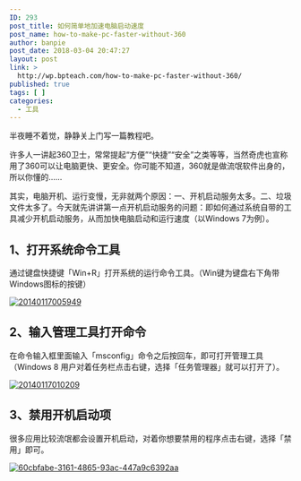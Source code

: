 ```yaml
---
ID: 293
post_title: 如何简单地加速电脑启动速度
post_name: how-to-make-pc-faster-without-360
author: banpie
post_date: 2018-03-04 20:47:27
layout: post
link: >
  http://wp.bpteach.com/how-to-make-pc-faster-without-360/
published: true
tags: [ ]
categories:
  - 工具
---
```

半夜睡不着觉，静静关上门写一篇教程吧。

许多人一讲起360卫士，常常提起“方便”“快捷”“安全”之类等等，当然奇虎也宣称用了360可以让电脑更快、更安全。你可能不知道，360就是做流氓软件出身的，所以你懂的……

其实，电脑开机、运行变慢，无非就两个原因：一、开机启动服务太多。二、垃圾文件太多了。今天就先讲讲第一点开机启动服务的问题：即如何通过系统自带的工具减少开机启动服务，从而加快电脑启动和运行速度（以Windows 7为例）。

## 1、打开系统命令工具

通过键盘快捷键「Win+R」打开系统的运行命令工具。（Win键为键盘右下角带Windows图标的按键）

[![20140117005949](http://7arnhx.com1.z0.glb.clouddn.com/wp-content/uploads/2014/01/20140117005949.jpg)](http://7arnhx.com1.z0.glb.clouddn.com/wp-content/uploads/2014/01/20140117005949.jpg)

## 2、输入管理工具打开命令

在命令输入框里面输入「msconfig」命令之后按回车，即可打开管理工具（Windows 8 用户对着任务栏点击右键，选择「任务管理器」就可以打开了）。

[![20140117010209](http://7arnhx.com1.z0.glb.clouddn.com/wp-content/uploads/2014/01/20140117010209.jpg)](http://7arnhx.com1.z0.glb.clouddn.com/wp-content/uploads/2014/01/20140117010209.jpg)

## 3、禁用开机启动项

很多应用比较流氓都会设置开机启动，对着你想要禁用的程序点击右键，选择「禁用」即可。

[![60cbfabe-3161-4865-93ac-447a9c6392aa](http://7arnhx.com1.z0.glb.clouddn.com/wp-content/uploads/2014/01/60cbfabe-3161-4865-93ac-447a9c6392aa.jpg)](http://7arnhx.com1.z0.glb.clouddn.com/wp-content/uploads/2014/01/60cbfabe-3161-4865-93ac-447a9c6392aa.jpg)